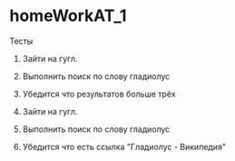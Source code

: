 # homeWorkAT_1
Тесты
1) Зайти на гугл.
2) Выполнить поиск по слову гладиолус
3) Убедится что результатов больше трёх

1) Зайти на гугл.
2) Выполнить поиск по слову гладиолус
3) Убедится что есть ссылка "Гладиолус - Википедия"
